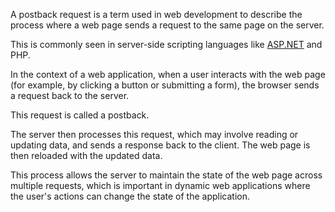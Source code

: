 A postback request is a term used in web development to describe the process where a web page sends a request to the same page on the server.

This is commonly seen in server-side scripting languages like [ASP.NET](http://asp.net/) and PHP.

In the context of a web application, when a user interacts with the web page (for example, by clicking a button or submitting a form), the browser sends a request back to the server.

This request is called a postback.

The server then processes this request, which may involve reading or updating data, and sends a response back to the client. The web page is then reloaded with the updated data.

This process allows the server to maintain the state of the web page across multiple requests, which is important in dynamic web applications where the user's actions can change the state of the application.